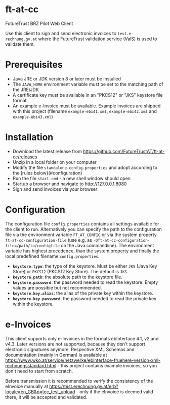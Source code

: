 # ft-at-cc

FutureTrust BRZ Pilot Web Client

Use this client to sign and send electronic invoices to `test.e-rechnung.gv.at` where the FutureTrust validation service (ValS) is used to validate them.

# Prerequisites

* Java JRE or JDK version 8 or later must be installed
* The `JAVA_HOME` environment variable must be set to the matching path of the JRE/JDK
* A certificate key must be available in an "PKCS12" or "JKS" keystore file format
* An example e-Invoice must be available. Example invoices are shipped with this project (filename `example-ebi41.xml`, `example-ebi42.xml` and `example-ebi43.xml`)

# Installation

* Download the latest release from https://github.com/FutureTrustAT/ft-at-cc/releases
* Unzip in a local folder on your computer
* Modify the file `standalone-config.properties` and adopt according to the [rules below}(#configuration)
* Run the file `start.cmd` - a new shell window should open
* Startup a browser and navigate to http://127.0.0.1:8080
* Sign and send invoices via your browser 

# Configuration

The configuration file `config.properties` contains all settings available for the client to run.
Alternatively you can specify the path to the configuration file via the environment variable `FT_AT_CONFIG` or via the system property `ft-at-cc-configuration-file` (use e.g. as `-Dft-at-cc-configuration-file=/path/to/configfile` on the Java commandline). The environment variable has highest precedence, than the system property and finally the local predefined filename `config.properties`.

* **`keystore.type`**: the type of the keystore. Must be either `JKS` (Java Key Store) or `PKCS12` (PKCS12 Key Store). The default is `JKS`.
* **`keystore.path`**: the absolute path to the keystore file.
* **`keystore.password`**: the password needed to read the keystore. Empty values are possible but not recommended.
* **`keystore.key.alias`**: the alias of the private key within the keystore.
* **`keystore.key.password`**: the password needed to read the private key within the keystore.

# e-Invoices

This client supports only e-Invoices in the formats ebInterface 4.1, v2 and v4.3. Later versions are not supported, because they don't support electronic signatures anymore. Respective XML Schemas and documentation (mainly in German) is available at https://www.wko.at/service/netzwerke/ebinterface-fruehere-version-xml-rechnungsstandard.html - this project contains example invoices, so you don't need to start from scratch.

Before transmission it is recommended to verify the consistency of the eInvoice manually at https://test.erechnung.gv.at/erb?locale=en_GB&p=tec_test_upload - only if the eInvoice is deemed valid there, it will be accepted and validated.

